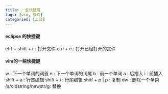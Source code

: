```yaml
---
title: 一些快捷键
tags: [vim, 操作]
categories: [工具]
---
```

#### eclipse 的快捷键
ctrl + shift + r : 打开文件
ctrl + e : 打开已经打开的文件


#### vim的一些快捷键
w : 下一个单词的词首
e : 下一个单词的词尾
b : 前一个单词
a : 后插入
i : 前插入
shift + a : 行首编辑
shift + i : 行尾编辑
shitf + p | p : 复制
dw : 删除一个单词
/s/oldstring/newstr/g: 替换
